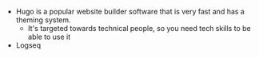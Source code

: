 - Hugo is a popular website builder software that is very fast and has a theming system.
	- It's targeted towards technical people, so you need tech skills to be able to use it
- Logseq